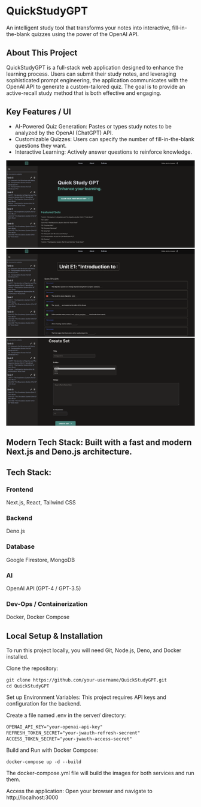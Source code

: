 # QuickStudyGPT 
An intelligent study tool that transforms your notes into interactive, fill-in-the-blank quizzes using the power of the OpenAI API.

## About This Project
QuickStudyGPT is a full-stack web application designed to enhance the learning process. Users can submit their study notes, and leveraging sophisticated prompt engineering, the application communicates with the OpenAI API to generate a custom-tailored quiz. The goal is to provide an active-recall study method that is both effective and engaging.

## Key Features / UI
  - AI-Powered Quiz Generation: Pastes or types study notes to be analyzed by the OpenAI (ChatGPT) API.
  - Customizable Quizzes: Users can specify the number of fill-in-the-blank questions they want.
  - Interactive Learning: Actively answer questions to reinforce knowledge.

![alt_text](images/ss_1.png)
![alt_text](images/ss_2.png)
![alt_text](images/ss_3.png)

## Modern Tech Stack: Built with a fast and modern Next.js and Deno.js architecture.
## Tech Stack:

### Frontend	
Next.js, React, Tailwind CSS
### Backend
Deno.js
### Database	
Google Firestore, MongoDB
### AI	
OpenAI API (GPT-4 / GPT-3.5)
### Dev-Ops / Containerization	
Docker, Docker Compose

## Local Setup & Installation
To run this project locally, you will need Git, Node.js, Deno, and Docker installed.

Clone the repository:

```
git clone https://github.com/your-username/QuickStudyGPT.git
cd QuickStudyGPT
```

Set up Environment Variables:
This project requires API keys and configuration for the backend.

Create a file named .env in the server/ directory:

```
OPENAI_API_KEY="your-openai-api-key"
REFRESH_TOKEN_SECRET="your-jwauth-refresh-secrent"
ACCESS_TOKEN_SECRET="your-jwauth-access-secret"
```

Build and Run with Docker Compose:
```
docker-compose up -d --build
```

The docker-compose.yml file will build the images for both services and run them.

Access the application:
Open your browser and navigate to http://localhost:3000
